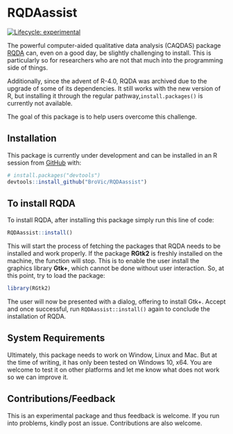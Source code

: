 
<!-- README.md is generated from README.Rmd. Please edit that file -->

# RQDAassist

<!-- badges: start -->

[![Lifecycle:
experimental](https://img.shields.io/badge/lifecycle-experimental-orange.svg)](https://www.tidyverse.org/lifecycle/#experimental)
<!-- badges: end -->

The powerful computer-aided qualitative data analysis (CAQDAS) package
[RQDA](http://rqda.r-forge.r-project.org/) can, even on a good day, be
slightly challenging to install. This is particularly so for researchers
who are not that much into the programming side of things.

Additionally, since the advent of R-4.0, RQDA was archived due to the
upgrade of some of its dependencies. It still works with the new version
of R, but installing it through the regular pathway,`install.packages()`
is currently not available.

The goal of this package is to help users overcome this challenge.

## Installation

<!-- You can install the released version of RQDAassist from [CRAN](https://CRAN.R-project.org) with: -->
<!-- ``` r -->
<!-- install.packages("RQDAassist") -->
<!-- ``` -->

This package is currently under development and can be installed in an R
session from [GitHub](https://github.com/) with:

``` r
# install.packages("devtools")
devtools::install_github("BroVic/RQDAassist")
```

## To install RQDA

To install RQDA, after installing this package simply run this line of
code:

``` r
RQDAassist::install()
```

This will start the process of fetching the packages that RQDA needs to
be installed and work properly. If the package **RGtk2** is freshly
installed on the machine, the function will stop. This is to enable the
user install the graphics library **Gtk+**, which cannot be done without
user interaction. So, at this point, try to load the package:

``` r
library(RGtk2)
```

The user will now be presented with a dialog, offering to install Gtk+.
Accept and once successful, run `RQDAassist::install()` again to
conclude the installation of RQDA.

## System Requirements

Ultimately, this package needs to work on Window, Linux and Mac. But at
the time of writing, it has only been tested on Windows 10, x64. You are
welcome to test it on other platforms and let me know what does not work
so we can improve it.

## Contributions/Feedback

This is an experimental package and thus feedback is welcome. If you run
into problems, kindly post an issue. Contributions are also welcome.
